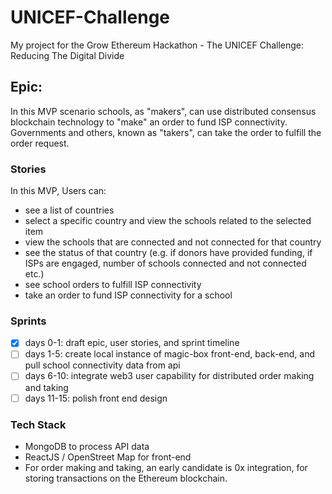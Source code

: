 # UNICEF-Challenge
My project for the Grow Ethereum Hackathon - The UNICEF Challenge: Reducing The Digital Divide

## Epic:
In this MVP scenario schools, as "makers", can use distributed consensus blockchain technology to "make" an order to fund ISP connectivity. Governments and others, known as "takers", can take the order to fulfill the order request.  

### Stories
In this MVP, Users can:
- see a list of countries
- select a specific country and view the schools related to the selected item
- view the schools that are connected and not connected for that country
- see the status of that country (e.g. if donors have provided funding, if ISPs are engaged, number of schools connected and not connected etc.)
- see school orders to fulfill ISP connectivity
- take an order to fund ISP connectivity for a school

### Sprints
- [x] days 0-1: draft epic, user stories, and sprint timeline
- [ ] days 1-5: create local instance of magic-box front-end, back-end, and pull school connectivity data from api
- [ ] days 6-10: integrate web3 user capability for distributed order making and taking
- [ ] days 11-15: polish front end design

### Tech Stack
- MongoDB to process API data
- ReactJS / OpenStreet Map for front-end
- For order making and taking, an early candidate is 0x integration, for storing transactions on the Ethereum blockchain.

